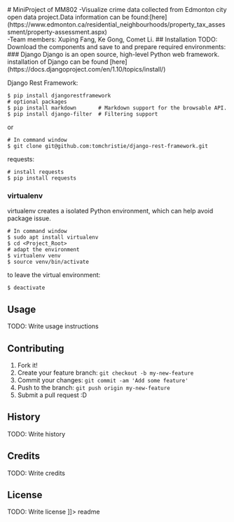 <snippet>
  <content>
# MiniProject of MM802
-Visualize crime data collected from Edmonton city open data project.Data information can be found:[here](https://www.edmonton.ca/residential_neighbourhoods/property_tax_assessment/property-assessment.aspx)<br />
-Team members: Xuping Fang, Ke Gong, Comet Li.
## Installation
TODO: Download the components and save to <Project_Root> and prepare required environments:
### Django
Django is an open source, high-level Python web framework.
installation of Django can be found [here](https://docs.djangoproject.com/en/1.10/topics/install/)

Django Rest Framework:
  ```make
  $ pip install djangorestframework
  # optional packages
  $ pip install markdown       # Markdown support for the browsable API.
  $ pip install django-filter  # Filtering support
  ```
 or
 ```make
 # In command window
 $ git clone git@github.com:tomchristie/django-rest-framework.git
 ```
requests:
  ```make
  # install requests
  $ pip install requests
  ```
  

### virtualenv
virtualenv creates a isolated Python environment, which can help avoid package issue.<br />
  ```make
  # In command window
  $ sudo apt install virtualenv
  $ cd <Project_Root>
  # adapt the environment
  $ virtualenv venv
  $ source venv/bin/activate
  ```
to leave the virtual environment:
  ```make
  $ deactivate
  ```
## Usage
TODO: Write usage instructions
## Contributing
1. Fork it!
2. Create your feature branch: `git checkout -b my-new-feature`
3. Commit your changes: `git commit -am 'Add some feature'`
4. Push to the branch: `git push origin my-new-feature`
5. Submit a pull request :D
## History
TODO: Write history
## Credits
TODO: Write credits
## License
TODO: Write license
]]></content>
  <tabTrigger>readme</tabTrigger>
</snippet>
